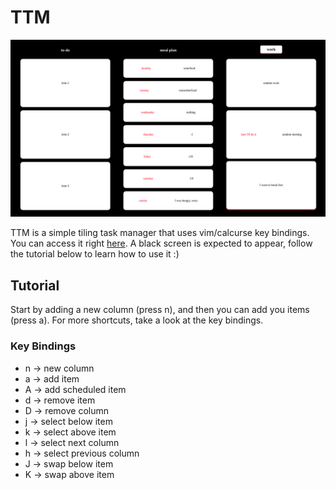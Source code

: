 # TTM

![ttm's screenshot](./media/screenshot.png)

TTM is a simple tiling task manager that uses vim/calcurse key bindings. You can access it right [here](https://owozsh.github.io/ttm/). A black screen is expected to appear, follow the tutorial below to learn how to use it :)

## Tutorial

Start by adding a new column (press n), and then you can add you items (press a). For more shortcuts, take a look at the key bindings.

### Key Bindings

- n -> new column
- a -> add item
- A -> add scheduled item
- d -> remove item
- D -> remove column
- j -> select below item
- k -> select above item
- l -> select next column
- h -> select previous column
- J -> swap below item
- K -> swap above item
